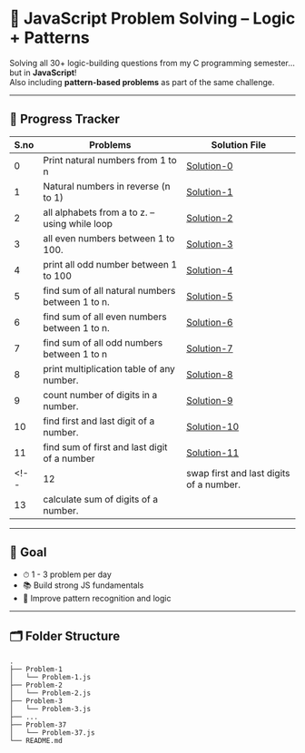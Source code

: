 # 🧠 JavaScript Problem Solving – Logic + Patterns

Solving all 30+ logic-building questions from my C programming semester… but in **JavaScript**!  
Also including **pattern-based problems** as part of the same challenge.

---

## 📅 Progress Tracker

| S.no | Problems                                        | Solution File                              | 
|------|-------------------------------------------------|--------------------------------------------|
| 0    | Print natural numbers from 1 to n               | [Solution-0](./problem-00/00.js)       |
| 1    | Natural numbers in reverse (n to 1)             | [Solution-1](./problem-01/01.js)       |
| 2    | all alphabets from a to z. – using while loop   | [Solution-2](./problem-02/02.js)   |
| 3    | all even numbers between 1 to 100.              | [Solution-3](./problem-03/03.js)   |
| 4    |  print all odd number between 1 to 100          | [Solution-4](./problem-04/04.js)   |
| 5    | find sum of all natural numbers between 1 to n. | [Solution-5](./problem-05/05.js)|
| 6    |  find sum of all even numbers between 1 to n.   | [Solution-6](./problem-06/06.js)|
| 7    |  find sum of all odd numbers between 1 to n     | [Solution-7](./problem-07/07.js)|
| 8    |  print multiplication table of any number.      | [Solution-8](./problem-08/08.js)|
| 9    | count number of digits in a number.             | [Solution-9](./problem-09/09.js)|
| 10   |  find first and last digit of a number.         | [Solution-10](./problem-10/10.js)|
| 11   | find sum of first and last digit of a number    | [Solution-11](./problem-11/11.js)|
<!-- | 12   | swap first and last digits of a number.         |                                            |
| 13   | calculate sum of digits of a number.            |                                            | -->

---

## 📌 Goal

- ⏱ 1 - 3 problem per day
- 📚 Build strong JS fundamentals
- 🧩 Improve pattern recognition and logic

---

## 🗂 Folder Structure


```
.
├── Problem-1
│   └── Problem-1.js
├── Problem-2
│   └── Problem-2.js
├── Problem-3
│   └── Problem-3.js
├── ...
├── Problem-37
│   └── Problem-37.js
└── README.md
```